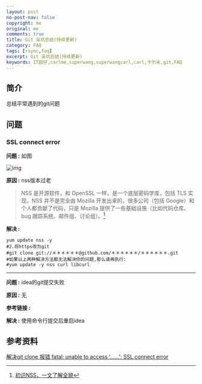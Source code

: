```yaml
---
layout: post
no-post-nav: false 
copyright: me
original: me
comments: true
title: Git 采坑总结(持续更新)
category: FAQ
tags: [rsync,faq]
excerpt: Git 采坑总结(持续更新)
keywords: IT超仔,carlme,superwang,superwangcarl,carl,卡尔米,git,FAQ
---
```


## 简介

总结平常遇到的git问题

## 问题

### SSL connect error

**问题 :** 如图

![img]({{site.cdn}}assets/images/blog/2019/20190428214725.png)

**原因 :** nss版本过老

> NSS 是开源软件，和 OpenSSL 一样，是一个底层密码学库，包括 TLS 实现。NSS 并不是完全由 Mozilla 开发出来的，很多公司（包括 Google）和个人都贡献了代码，只是 Mozilla 提供了一些基础设施（比如代码仓库、bug 跟踪系统、邮件组、讨论组）。[^1]

**解决 :** 

```shell
yum update nss -y
#2.将https改为git
#git clone git://＊＊＊＊＊＊@github.com/＊＊＊＊＊＊/＊＊＊＊＊＊.git
#如果以上两种解决方法都无法解决你的问题,那么请再执行:
#yum update -y nss curl libcurl
```

***

**问题 :** idea的git提交失败

**原因 :**  无

**参考链接 :** 

**解决 :**  使用命令行提交后重启idea

## 参考资料

[解决git clone 报错 fatal: unable to access '......': SSL connect error](https://blog.slogra.com/post-722.html)

[^1]: [初识NSS，一文了解全貌](https://cloud.tencent.com/developer/news/238252)